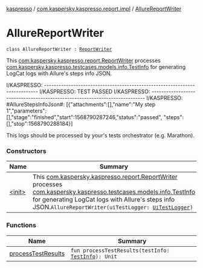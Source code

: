 [kaspresso](../../index.md) / [com.kaspersky.kaspresso.report.impl](../index.md) / [AllureReportWriter](./index.md)

# AllureReportWriter

`class AllureReportWriter : `[`ReportWriter`](../../com.kaspersky.kaspresso.report/-report-writer/index.md)

This [com.kaspersky.kaspresso.report.ReportWriter](../../com.kaspersky.kaspresso.report/-report-writer/index.md) processes [com.kaspersky.kaspresso.testcases.models.info.TestInfo](../../com.kaspersky.kaspresso.testcases.models.info/-test-info/index.md)
for generating LogCat logs with Allure's steps info JSON.

I/KASPRESSO: ---------------------------------------------------------------------------
I/KASPRESSO: TEST PASSED
I/KASPRESSO: ---------------------------------------------------------------------------
I/KASPRESSO: #AllureStepsInfoJson#: [{"attachments":[],"name":"My step 1","parameters":[],"stage":"finished","start":1568790287246,"status":"passed", "steps":[],"stop":1568790288184}]

This logs should be processed by your's tests orchestrator (e.g. Marathon).

### Constructors

| Name | Summary |
|---|---|
| [&lt;init&gt;](-init-.md) | This [com.kaspersky.kaspresso.report.ReportWriter](../../com.kaspersky.kaspresso.report/-report-writer/index.md) processes [com.kaspersky.kaspresso.testcases.models.info.TestInfo](../../com.kaspersky.kaspresso.testcases.models.info/-test-info/index.md) for generating LogCat logs with Allure's steps info JSON.`AllureReportWriter(uiTestLogger: `[`UiTestLogger`](../../com.kaspersky.kaspresso.logger/-ui-test-logger.md)`)` |

### Functions

| Name | Summary |
|---|---|
| [processTestResults](process-test-results.md) | `fun processTestResults(testInfo: `[`TestInfo`](../../com.kaspersky.kaspresso.testcases.models.info/-test-info/index.md)`): Unit` |
